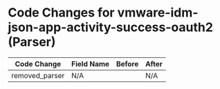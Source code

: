 # Code Changes for vmware-idm-json-app-activity-success-oauth2 (Parser)

| Code Change | Field Name | Before | After |
|-------------|------------|--------|-------|
| removed_parser | N/A |  | N/A |
